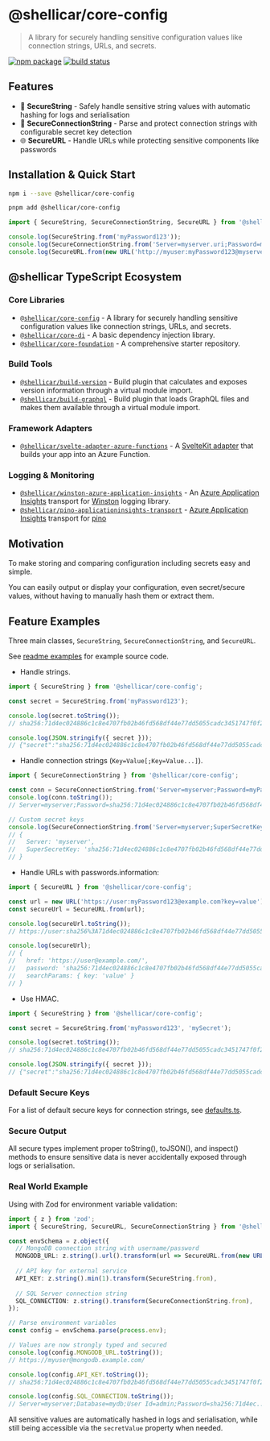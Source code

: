 # @shellicar/core-config

> A library for securely handling sensitive configuration values like connection strings, URLs, and secrets.

[![npm package](https://img.shields.io/npm/v/@shellicar/core-config.svg)](https://npmjs.com/package/@shellicar/core-config)
[![build status](https://github.com/shellicar/core-config/actions/workflows/node.js.yml/badge.svg)](https://github.com/shellicar/core-config/actions/workflows/node.js.yml)

## Features

- 🔐 **SecureString** - Safely handle sensitive string values with automatic hashing for logs and serialisation
- 🔗 **SecureConnectionString** - Parse and protect connection strings with configurable secret key detection
- 🌐 **SecureURL** - Handle URLs while protecting sensitive components like passwords

## Installation & Quick Start

```sh
npm i --save @shellicar/core-config
```

```sh
pnpm add @shellicar/core-config
```

```ts
import { SecureString, SecureConnectionString, SecureURL } from '@shellicar/core-config';

console.log(SecureString.from('myPassword123'));
console.log(SecureConnectionString.from('Server=myserver.uri;Password=myPassword123'));
console.log(SecureURL.from(new URL('http://myuser:myPassword123@myserver.uri')));
```

<!-- BEGIN_ECOSYSTEM -->

## @shellicar TypeScript Ecosystem

### Core Libraries

- [`@shellicar/core-config`](https://github.com/shellicar/core-config) - A library for securely handling sensitive configuration values like connection strings, URLs, and secrets.
- [`@shellicar/core-di`](https://github.com/shellicar/core-di) - A basic dependency injection library.
- [`@shellicar/core-foundation`](https://github.com/shellicar/core-foundation) - A comprehensive starter repository.

### Build Tools

- [`@shellicar/build-version`](https://github.com/shellicar/build-version) - Build plugin that calculates and exposes version information through a virtual module import.
- [`@shellicar/build-graphql`](https://github.com/shellicar/build-graphql) - Build plugin that loads GraphQL files and makes them available through a virtual module import.

### Framework Adapters

- [`@shellicar/svelte-adapter-azure-functions`](https://github.com/shellicar/svelte-adapter-azure-functions) - A [SvelteKit adapter](https://kit.svelte.dev/docs/adapters) that builds your app into an Azure Function.

### Logging & Monitoring

- [`@shellicar/winston-azure-application-insights`](https://github.com/shellicar/winston-azure-application-insights) - An [Azure Application Insights](https://azure.microsoft.com/en-us/services/application-insights/) transport for [Winston](https://github.com/winstonjs/winston) logging library.
- [`@shellicar/pino-applicationinsights-transport`](https://github.com/shellicar/pino-applicationinsights-transport) - [Azure Application Insights](https://azure.microsoft.com/en-us/services/application-insights) transport for [pino](https://github.com/pinojs/pino)

<!-- END_ECOSYSTEM -->

## Motivation

To make storing and comparing configuration including secrets easy and simple.

You can easily output or display your configuration, even secret/secure values, without having to manually hash them or extract them.

## Feature Examples

Three main classes, `SecureString`, `SecureConnectionString`, and `SecureURL`.

See [readme examples](./examples/readme/src) for example source code.

- Handle strings.

```typescript
import { SecureString } from '@shellicar/core-config';

const secret = SecureString.from('myPassword123');

console.log(secret.toString()); 
// sha256:71d4ec024886c1c8e4707fb02b46fd568df44e77dd5055cadc3451747f0f2716

console.log(JSON.stringify({ secret }));
// {"secret":"sha256:71d4ec024886c1c8e4707fb02b46fd568df44e77dd5055cadc3451747f0f2716"}
```

- Handle connection strings (`Key=Value[;Key=Value...]`).

```typescript
import { SecureConnectionString } from '@shellicar/core-config';

const conn = SecureConnectionString.from('Server=myserver;Password=myPassword123');
console.log(conn.toString());
// Server=myserver;Password=sha256:71d4ec024886c1c8e4707fb02b46fd568df44e77dd5055cadc3451747f0f2716

// Custom secret keys
console.log(SecureConnectionString.from('Server=myserver;SuperSecretKey=myPassword123', 'SuperSecretKey'));
// {
//   Server: 'myserver',
//   SuperSecretKey: 'sha256:71d4ec024886c1c8e4707fb02b46fd568df44e77dd5055cadc3451747f0f2716'
// }
```

- Handle URLs with passwords.information:

```typescript
import { SecureURL } from '@shellicar/core-config';

const url = new URL('https://user:myPassword123@example.com?key=value');
const secureUrl = SecureURL.from(url);

console.log(secureUrl.toString());
// https://user:sha256%3A71d4ec024886c1c8e4707fb02b46fd568df44e77dd5055cadc3451747f0f2716@example.com/?key=value

console.log(secureUrl);
// {
//   href: 'https://user@example.com/',
//   password: 'sha256:71d4ec024886c1c8e4707fb02b46fd568df44e77dd5055cadc3451747f0f2716',
//   searchParams: { key: 'value' }
// }
```

- Use HMAC.

```ts
import { SecureString } from '@shellicar/core-config';

const secret = SecureString.from('myPassword123', 'mySecret');

console.log(secret.toString()); 
// sha256:71d4ec024886c1c8e4707fb02b46fd568df44e77dd5055cadc3451747f0f2716

console.log(JSON.stringify({ secret }));
// {"secret":"sha256:71d4ec024886c1c8e4707fb02b46fd568df44e77dd5055cadc3451747f0f2716"}
```

### Default Secure Keys

For a list of default secure keys for connection strings, see [defaults.ts](./packages/core-config/src/defaults.ts).

### Secure Output

All secure types implement proper toString(), toJSON(), and inspect() methods to ensure sensitive data is never accidentally exposed through logs or serialisation.

### Real World Example

Using with Zod for environment variable validation:

```typescript
import { z } from 'zod';
import { SecureString, SecureURL, SecureConnectionString } from '@shellicar/core-config';

const envSchema = z.object({
  // MongoDB connection string with username/password
  MONGODB_URL: z.string().url().transform(url => SecureURL.from(new URL(url))),
  
  // API key for external service
  API_KEY: z.string().min(1).transform(SecureString.from),
  
  // SQL Server connection string
  SQL_CONNECTION: z.string().transform(SecureConnectionString.from),
});

// Parse environment variables
const config = envSchema.parse(process.env);

// Values are now strongly typed and secured
console.log(config.MONGODB_URL.toString());
// https://myuser@mongodb.example.com/

console.log(config.API_KEY.toString());
// sha256:71d4ec024886c1c8e4707fb02b46fd568df44e77dd5055cadc3451747f0f2716

console.log(config.SQL_CONNECTION.toString());
// Server=myserver;Database=mydb;User Id=admin;Password=sha256:71d4ec...
```

All sensitive values are automatically hashed in logs and serialisation, while still being accessible via the `secretValue` property when needed.
